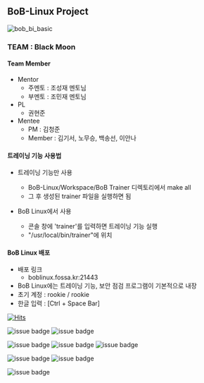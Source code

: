 ## BoB-Linux Project
![bob_bi_basic](https://user-images.githubusercontent.com/67176669/91658741-dccce200-eb05-11ea-8cd4-6dc2c08cc8f9.jpg)
### TEAM : Black Moon
#### Team Member
- Mentor
  - 주멘토 : 조성재 멘토님
  - 부멘토 : 조민재 멘토님
- PL
  - 권현준
- Mentee
  - PM : 김청준
  - Member : 김기서, 노무승, 백송선, 이안나

#### 트레이닝 기능 사용법
- 트레이닝 기능만 사용
  - BoB-Linux/Workspace/BoB Trainer 디렉토리에서 make all
  - 그 후 생성된 trainer 파일을 실행하면 됨
  
- BoB Linux에서 사용
  - 콘솔 창에 'trainer'를 입력하면 트레이닝 기능 실행
  - \"/usr/local/bin/trainer\"에 위치
 
 #### BoB Linux 배포
 - 배포 링크
   - boblinux.fossa.kr:21443
 - BoB Linux에는 트레이닝 기능, 보안 점검 프로그램이 기본적으로 내장
 - 초기 계정 : rookie / rookie
 - 한글 입력 : [Ctrl + Space Bar]


<!-- 방문자 수 -->
[![Hits](https://hits.seeyoufarm.com/api/count/incr/badge.svg?url=https%3A%2F%2Fgithub.com%2Fblack6765%2FBoB-Linux&count_bg=%231E1F1D&title_bg=%23555555&icon=github.svg&icon_color=%230B0A0A&title=number+of+visitors&edge_flat=false)](https://hits.seeyoufarm.com)


![issue badge](https://img.shields.io/github/languages/count/black6765/BoB-Linux?color=black&label=language%20used)<!-- 사용 언어 수 -->
![issue badge](https://img.shields.io/github/languages/top/black6765/BoB-Linux?color=black&logoColor=black)<!-- 최다빈도 언어 -->


![issue badge](https://img.shields.io/github/forks/black6765/BoB-Linux?color=black&logo=github&logoColor=black)<!-- forks -->
![issue badge](https://img.shields.io/github/stars/black6765/BoB-Linux?color=black&logo=github&logoColor=black)<!-- stars -->
![issue badge](https://img.shields.io/github/commit-activity/w/black6765/BoB-Linux?color=black&label=weekly%20commit%20activity&logo=github&logoColor=black)<!-- weekly commit -->

![issue badge](https://img.shields.io/github/languages/code-size/black6765/BoB-Linux?color=black&logo=github&logoColor=black)<!-- 깃헙 레포 코드 용량 -->
![issue badge](https://img.shields.io/github/repo-size/black6765/BoB-Linux?color=black&logo=github&logoColor=black)<!-- 깃헙 레포 용량 -->

<!-- 파일 개수 -->
![issue badge](https://img.shields.io/github/directory-file-count/black6765/BoB-Linux?color=black&label=number%20of%20file&logo=github&logoColor=black)
